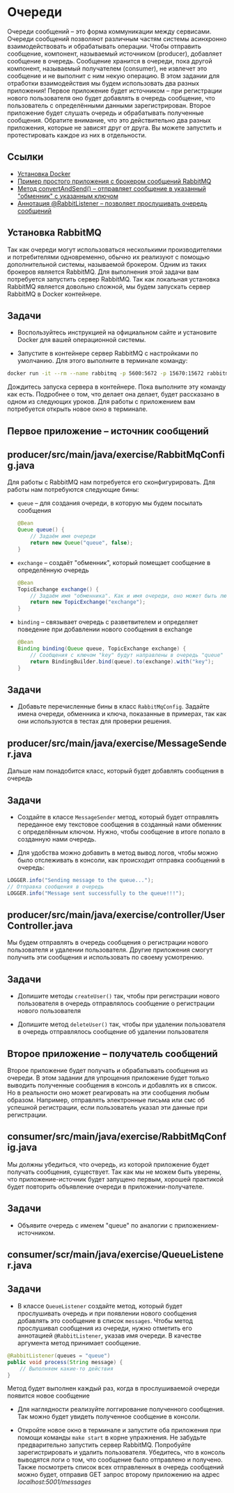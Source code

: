 # Очереди

Очереди сообщений – это форма коммуникации между сервисами. Очереди сообщений позволяют различным частям системы асинхронно взаимодействовать и обрабатывать операции. Чтобы отправить сообщение, компонент, называемый источником (producer), добавляет сообщение в очередь. Сообщение хранится в очереди, пока другой компонент, называемый получателем (consumer), не извлечет это сообщение и не выполнит с ним некую операцию. В этом задании для отработки взаимодействия мы будем использовать два разных приложения! Первое приложение будет источником – при регистрации нового пользователя оно будет добавлять в очередь сообщение, что пользователь с определёнными данными зарегистрирован. Второе приложение будет слушать очередь и обрабатывать полученные сообщения. Обратите внимание, что это действительно два разных приложения, которые не зависят друг от друга. Вы можете запустить и протестировать каждое из них в отдельности.

## Ссылки

* [Установка Docker](https://docs.docker.com/get-docker/)
* [Пример простого приложения с брокером сообщений RabbitMQ](https://spring.io/guides/gs/messaging-rabbitmq/)
* [Метод convertAndSend() – отправляет сообщение в указанный "обменник" с указанным ключом](https://docs.spring.io/spring-amqp/docs/latest_ga/api/org/springframework/amqp/rabbit/core/RabbitTemplate.html#convertAndSend-java.lang.String-java.lang.String-java.lang.Object-)
* [Аннотация @RabbitListener – позволяет прослушивать очередь сообщений](https://docs.spring.io/spring-amqp/api/org/springframework/amqp/rabbit/annotation/RabbitListener.html)

## Установка RabbitMQ

Так как очереди могут использоваться несколькими производителями и потребителями одновременно, обычно их реализуют с помощью дополнительной системы, называемой брокером. Одним из таких брокеров является RabbitMQ. Для выполнения этой задачи вам потребуется запустить сервер RabbitMQ. Так как локальная установка RabbitMQ является довольно сложной, мы будем запускать сервер RabbitMQ в Docker контейнере.

## Задачи

* Воспользуйтесь инструкцией на официальном сайте и установите Docker для вашей операционной системы.

* Запустите в контейнере сервер RabbitMQ с настройками по умолчанию. Для этого выполните в терминале команду:

```bash
docker run -it --rm --name rabbitmq -p 5600:5672 -p 15670:15672 rabbitmq:3.9-management
```

Дождитесь запуска сервера в контейнере. Пока выполните эту команду как есть. Подробнее о том, что делает она делает, будет рассказано в одном из следующих уроков. Для работы с приложением вам потребуется открыть новое окно в терминале.

## Первое приложение – источник сообщений

## producer/src/main/java/exercise/RabbitMqConfig.java

Для работы с RabbitMQ нам потребуется его сконфигурировать. Для работы нам потребуются следующие бины:

* `queue` – для создания очереди, в которую мы будем посылать сообщения

  ```java
  @Bean
  Queue queue() {
      // Задаём имя очереди
      return new Queue("queue", false);
  }
  ```

* `exchange` – создаёт "обменник", который помещает сообщение в определённую очередь

  ```java
  @Bean
  TopicExchange exchange() {
      // Задаём имя "обменника". Как и имя очереди, оно может быть любым
      return new TopicExchange("exchange");
  }
  ```

* `binding` – связывает очередь с разветвителем и определяет поведение при добавлении нового сообщения в exchange

  ```java
  @Bean
  Binding binding(Queue queue, TopicExchange exchange) {
      // Сообщения с ключом "key" будут направлены в очередь "queue"
      return BindingBuilder.bind(queue).to(exchange).with("key");
  }
  ```

## Задачи

* Добавьте перечисленные бины в класс `RabbitMqConfig`. Задайте имена очереди, обменника и ключа, показанные в примерах, так как они используются в тестах для проверки решения.

## producer/src/main/java/exercise/MessageSender.java

Дальше нам понадобится класс, который будет добавлять сообщения в очередь

## Задачи

* Создайте в классе `MessageSender` метод, который будет отправлять переданное ему текстовое сообщения в созданный нами обменник с определённым ключом. Нужно, чтобы сообщение в итоге попало в созданную нами очередь.

* Для удобства можно добавить в метод вывод логов, чтобы можно было отслеживать в консоли, как происходит отправка сообщений в очередь:

```java
LOGGER.info("Sending message to the queue...");
// Отправка сообщения в очередь
LOGGER.info("Message sent successfully to the queue!!!");
```

## producer/src/main/java/exercise/controller/UserController.java

Мы будем отправлять в очередь сообщения о регистрации нового пользователя и удалении пользователя. Другие приложения смогут получить эти сообщения и использовать по своему усмотрению.

## Задачи

* Допишите методы `createUser()` так, чтобы при регистрации нового пользователя в очередь отправлялось сообщение о регистрации нового пользователя

* Допишите метод `deleteUser()` так, чтобы при удалении пользователя в очередь отправлялось сообщение об удалении пользователя

## Второе приложение – получатель сообщений

Второе приложение будет получать и обрабатывать сообщения из очереди. В этом задании для упрощения приложение будет только выводить полученные сообщения в консоль и добавлять их в список. Но в реальности оно может реагировать на эти сообщения любым образом. Например, отправлять электронные письма или смс об успешной регистрации, если пользователь указал эти данные при регистрации.

## consumer/src/main/java/exercise/RabbitMqConfig.java

Мы должны убедиться, что очередь, из которой приложение будет получать сообщения, существует. Так как мы не можем быть уверены, что приложение-источник будет запущено первым, хорошей практикой будет повторить объявление очереди в приложении-получателе.

## Задачи

* Объявите очередь с именем "queue" по аналогии с приложением-источником.

## consumer/scr/main/java/exercise/QueueListener.java

## Задачи

* В классе `QueueListener` создайте метод, который будет прослушивать очередь и при появлении нового сообщения добавлять это сообщение в список `messages`. Чтобы метод прослушивал сообщения из очереди, нужно отметить его аннотацией `@RabbitListener`, указав имя очереди. В качестве аргумента метод принимает сообщение.

```java
@RabbitListener(queues = "queue")
public void process(String message) {
    // Выполняем какие-то действия
}
```

Метод будет выполнен каждый раз, когда в прослушиваемой очереди появится новое сообщение

* Для наглядности реализуйте логгирование полученного сообщения. Так можно будет увидеть полученное сообщение в консоли.

* Откройте новое окно в терминале и запустите оба приложения при помощи команды `make start` в корне упражнения. Не забудьте предварительно запустить сервер RabbitMQ. Попробуйте зарегистрировать и удалить пользователя. Убедитесь, что в консоль выводятся логи о том, что сообщение было отправлено и получено. Также посмотреть список всех отправленных в очередь сообщений можно будет, отправив GET запрос второму приложению на адрес *localhost:5001/messages*
